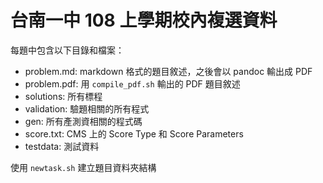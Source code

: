# 台南一中 108 上學期校內複選資料

每題中包含以下目錄和檔案：
 - problem.md: markdown 格式的題目敘述，之後會以 pandoc 輸出成 PDF
 - problem.pdf: 用 `compile_pdf.sh` 輸出的 PDF 題目敘述
 - solutions: 所有標程
 - validation: 驗題相關的所有程式
 - gen: 所有產測資相關的程式碼
 - score.txt: CMS 上的 Score Type 和 Score Parameters
 - testdata: 測試資料
 
使用 `newtask.sh` 建立題目資料夾結構